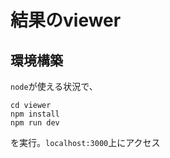 
# 結果のviewer

## 環境構築

`node`が使える状況で、
```
cd viewer
npm install
npm run dev
```
を実行。`localhost:3000`上にアクセス